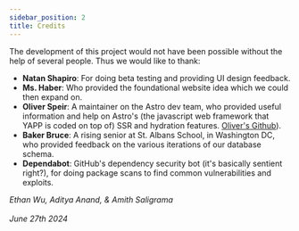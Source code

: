 ```yaml
---
sidebar_position: 2
title: Credits
---
```


The development of this project would not have been possible without the help of several people. Thus we would like to thank:

- **Natan Shapiro**: For doing beta testing and providing UI design feedback. 
- **Ms. Haber**: Who provided the foundational website idea which we could then expand on. 
- **Oliver Speir**: A maintainer on the Astro dev team, who provided useful information and help on Astro's (the javascript web framework that YAPP is coded on top of) SSR and hydration features. [Oliver's Github](https://github.com/OliverSpeir)). 
- **Baker Bruce**: A rising senior at St. Albans School, in Washington DC, who provided feedback on the various iterations of our database schema. 
- **Dependabot**: GitHub's dependency security bot (it's basically sentient right?), for doing package scans to find common vulnerabilities and exploits.


*Ethan Wu, Aditya Anand, & Amith Saligrama* <br></br>
*June 27th 2024*